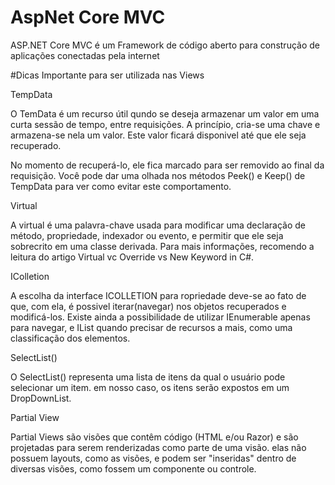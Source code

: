 # AspNet Core MVC
ASP.NET Core MVC é um Framework de código aberto para construção de aplicações conectadas pela internet 

#Dicas Importante para ser utilizada nas Views

TempData

O TemData é um recurso útil qundo se deseja armazenar um valor em uma curta sessão de tempo, entre requisições. A princípio, cria-se uma chave e armazena-se nela um valor.
Este valor ficará disponivel até que ele seja recuperado.

No momento de recuperá-lo, ele fica marcado para ser removido ao final da requisição. Você pode dar uma olhada nos métodos Peek() e Keep() de TempData para ver como evitar este comportamento.


Virtual

A virtual é uma palavra-chave usada para modificar uma declaração de método, propriedade, indexador ou evento, e permitir que ele seja sobrecrito em uma classe derivada. Para mais informações, recomendo a leitura do artigo Virtual vc Override vs New Keyword in C#.


IColletion

A escolha da interface ICOLLETION para ropriedade deve-se ao fato de que, com ela, é possivel iterar(navegar) nos objetos recuperados e modificá-los. Existe ainda a possibilidade de utilizar IEnumerable apenas para navegar, e IList quando precisar de recursos a mais, como uma classificação dos elementos.


SelectList()

O SelectList() representa uma lista de itens da qual o usuário pode selecionar um item. em nosso caso, os itens serão expostos em um DropDownList.


Partial View

Partial Views são visões que contêm código (HTML e/ou Razor) e são projetadas para serem renderizadas como parte de uma visão. elas não possuem layouts, como as visões, e podem ser "inseridas" dentro de diversas visões, como fossem um componente ou controle. 


